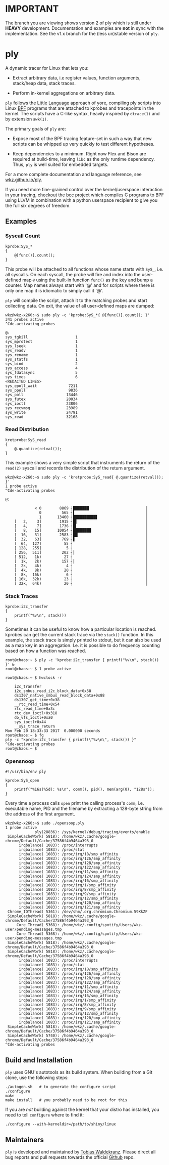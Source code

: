 IMPORTANT
=========

The branch you are viewing shows version 2 of ply which is still under
**HEAVY** development. Documentation and examples are **not** in sync
with the implementation. See the v1.x branch for the (less un)stable
version of `ply`.

ply
===

A dynamic tracer for Linux that lets you:

   * Extract arbitrary data, i.e register values, function arguments,
     stack/heap data, stack traces.

   * Perform in-kernel aggregations on arbitrary data.

`ply` follows the [Little Language][1] approach of yore, compiling ply
scripts into Linux [BPF][2] programs that are attached to kprobes and
tracepoints in the kernel. The scripts have a C-like syntax, heavily
inspired by `dtrace(1)` and by extension `awk(1)`.

The primary goals of `ply` are:

   * Expose most of the BPF tracing feature-set in such a way that new
     scripts can be whipped up very quickly to test different
     hypotheses.

   * Keep dependencies to a minimum. Right now Flex and Bison are
     required at build-time, leaving `libc` as the only runtime
     dependency. Thus, `ply` is well suited for embedded targets.

For a more complete documentation and language reference, see
[wkz.github.io/ply][3].

If you need more fine-grained control over the kernel/userspace
interaction in your tracing, checkout the [bcc][4] project which
compiles C programs to BPF using LLVM in combination with a python
userspace recipient to give you the full six degrees of freedom.


Examples
-------

### Syscall Count

```
kprobe:SyS_*
{
	@[func()].count();
}
```

This probe will be attached to all functions whose name starts with
`SyS_`, i.e. all syscalls. On each syscall, the probe will fire and
index into the user-defined map `@` using the built-in function
`func()` as the key and bump a counter. Map names always start with
'@' and for scripts where there is only one map it is idiomatic to
simply call it '@'.

`ply` will compile the script, attach it to the matching probes and
start collecting data. On exit, the value of all user-defined maps are
dumped:

```
wkz@wkz-x260:~$ sudo ply -c 'kprobe:SyS_*{ @[func()].count(); }'
341 probes active
^Cde-activating probes

@:
sys_tgkill          	       1
sys_mprotect        	       1
sys_lseek           	       1
sys_readv           	       1
sys_rename          	       1
sys_statfs          	       1
sys_bind            	       2
sys_access          	       4
sys_fdatasync       	       5
sys_times           	       6
<REDACTED LINES>
sys_epoll_wait      	    7211
sys_ppoll           	    9836
sys_poll            	   13446
sys_futex           	   20034
sys_ioctl           	   23806
sys_recvmsg         	   23989
sys_write           	   24791
sys_read            	   32168
```

### Read Distribution

```
kretprobe:SyS_read
{
	@.quantize(retval());
}
```

This example shows a very simple script that instruments the return of
the `read(2)` syscall and records the distribution of the return
argument.

```
wkz@wkz-x260:~$ sudo ply -c 'kretprobe:SyS_read{ @.quantize(retval()); }'
1 probe active
^Cde-activating probes

@:

	         < 0	    8869 ┤███████                         │
	           0	     565 ┤▌                               │
	           1	   13460 ┤██████████▋                     │
	[   2,    3]	    1915 ┤█▌                              │
	[   4,    7]	    1736 ┤█▍                              │
	[   8,   15]	   10054 ┤████████                        │
	[  16,   31]	    2583 ┤██                              │
	[  32,   63]	     769 ┤▋                               │
	[  64,  127]	      55 ┤                                │
	[ 128,  255]	       5 ┤                                │
	[ 256,  511]	     202 ┤▏                               │
	[ 512,   1k)	      27 ┤                                │
	[  1k,   2k)	     157 ┤▏                               │
	[  2k,   4k)	       4 ┤                                │
	[  4k,   8k)	      20 ┤                                │
	[  8k,  16k)	       6 ┤                                │
	[ 16k,  32k)	      23 ┤                                │
	[ 32k,  64k)	      20 ┤                                │
```

### Stack Traces

```
kprobe:i2c_transfer
{
	printf("%v\n", stack())
}
```

Sometimes it can be useful to know how a particular location is
reached. kprobes can get the current stack trace via the `stack()`
function. In this example, the stack trace is simply printed to
stdout, but it can also be used as a map key in an
aggregation. I.e. it is possible to do frequency counting based on how
a function was reached.

```
root@chaos:~ $ ply -c 'kprobe:i2c_transfer { printf("%v\n", stack()) }' &
root@chaos:~ $ 1 probe active

root@chaos:~ $ hwclock -r

	i2c_transfer
	i2c_smbus_read_i2c_block_data+0x58
	ds1307_native_smbus_read_block_data+0x88
	ds1307_get_time+0x38
	__rtc_read_time+0x54
	rtc_read_time+0x3c
	rtc_dev_ioctl+0x318
	do_vfs_ioctl+0xa0
	sys_ioctl+0x44
	__sys_trace_return
Mon Feb 20 18:33:33 2017  0.000000 seconds
root@chaos:~ $ fg
ply -c "kprobe:i2c_transfer { printf(\"%v\n\", stack()) }"
^Cde-activating probes
root@chaos:~ $
```

### Opensnoop

```
#!/usr/bin/env ply

kprobe:SyS_open
{
	printf("%16s(%5d): %s\n", comm(), pid(), mem(arg(0), "128s"));
}
```

Every time a process calls `open` print the calling process's `comm`,
i.e. executable name, PID and the filename by extracting a 128-byte
string from the address of the first argument.

```
wkz@wkz-x260:~$ sudo ./opensoop.ply
1 probe active
             ply(28836): /sys/kernel/debug/tracing/events/enable
 SimpleCacheWork( 5818): /home/wkz/.cache/google-chrome/Default/Cache/37586f4b9464a393_0
      irqbalance( 1083): /proc/interrupts
      irqbalance( 1083): /proc/stat
      irqbalance( 1083): /proc/irq/18/smp_affinity
      irqbalance( 1083): /proc/irq/126/smp_affinity
      irqbalance( 1083): /proc/irq/128/smp_affinity
      irqbalance( 1083): /proc/irq/122/smp_affinity
      irqbalance( 1083): /proc/irq/11/smp_affinity
      irqbalance( 1083): /proc/irq/124/smp_affinity
      irqbalance( 1083): /proc/irq/16/smp_affinity
      irqbalance( 1083): /proc/irq/1/smp_affinity
      irqbalance( 1083): /proc/irq/8/smp_affinity
      irqbalance( 1083): /proc/irq/9/smp_affinity
      irqbalance( 1083): /proc/irq/12/smp_affinity
      irqbalance( 1083): /proc/irq/120/smp_affinity
      irqbalance( 1083): /proc/irq/121/smp_affinity
 Chrome_IOThread( 5361): /dev/shm/.org.chromium.Chromium.59XkZF
 SimpleCacheWork( 5818): /home/wkz/.cache/google-chrome/Default/Cache/37586f4b9464a393_0
     Core Thread( 5368): /home/wkz/.config/spotify/Users/wkz-user/pending-messages.tmp
     Core Thread( 5368): /home/wkz/.config/spotify/Users/wkz-user/pending-messages.tmp
 SimpleCacheWork( 5818): /home/wkz/.cache/google-chrome/Default/Cache/37586f4b9464a393_0
 SimpleCacheWork( 5818): /home/wkz/.cache/google-chrome/Default/Cache/37586f4b9464a393_0
      irqbalance( 1083): /proc/interrupts
      irqbalance( 1083): /proc/stat
      irqbalance( 1083): /proc/irq/18/smp_affinity
      irqbalance( 1083): /proc/irq/126/smp_affinity
      irqbalance( 1083): /proc/irq/128/smp_affinity
      irqbalance( 1083): /proc/irq/122/smp_affinity
      irqbalance( 1083): /proc/irq/11/smp_affinity
      irqbalance( 1083): /proc/irq/124/smp_affinity
      irqbalance( 1083): /proc/irq/16/smp_affinity
      irqbalance( 1083): /proc/irq/1/smp_affinity
      irqbalance( 1083): /proc/irq/8/smp_affinity
      irqbalance( 1083): /proc/irq/9/smp_affinity
      irqbalance( 1083): /proc/irq/12/smp_affinity
      irqbalance( 1083): /proc/irq/120/smp_affinity
      irqbalance( 1083): /proc/irq/121/smp_affinity
 SimpleCacheWork( 5818): /home/wkz/.cache/google-chrome/Default/Cache/37586f4b9464a393_0
 SimpleCacheWork( 5740): /home/wkz/.cache/google-chrome/Default/Cache/37586f4b9464a393_0
^Cde-activating probes
```


Build and Installation
----------------------

`ply` uses GNU's autotools as its build system. When building from
a Git clone, use the following steps:

```
./autogen.sh   # to generate the configure script
./configure
make
make install   # you probably need to be root for this
```

If you are *not* building against the kernel that your distro has
installed, you need to tell `configure` where to find it:

```
./configure --with-kerneldir=/path/to/shiny/linux
```


Maintainers
-----------

`ply` is developed and maintained by [Tobias Waldekranz][5]. Please
direct all bug reports and pull requests towards the official
[Github][6] repo.

[1]: http://c2.com/cgi/wiki?LittleLanguage
[2]: https://www.kernel.org/doc/Documentation/networking/filter.txt
[3]: https://wkz.github.io/ply
[4]: https://github.com/iovisor/bcc
[5]: mailto://tobias@waldekranz.com
[6]: https://github.com/iovisor/ply
